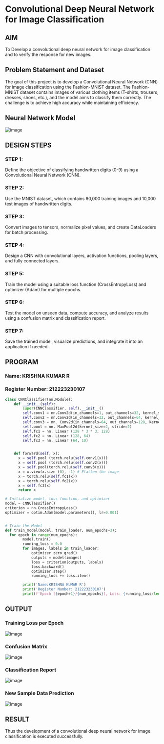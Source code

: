 # Convolutional Deep Neural Network for Image Classification

## AIM

To Develop a convolutional deep neural network for image classification and to verify the response for new images.

## Problem Statement and Dataset

The goal of this project is to develop a Convolutional Neural Network (CNN) for image classification using the Fashion-MNIST dataset. The Fashion-MNIST dataset contains images of various clothing items (T-shirts, trousers, dresses, shoes, etc.), and the model aims to classify them correctly. The challenge is to achieve high accuracy while maintaining efficiency.

## Neural Network Model

![image](https://github.com/user-attachments/assets/ceb8be4e-f4e3-4231-8a8a-c9890c9ae53a)


## DESIGN STEPS

### STEP 1:
Define the objective of classifying handwritten digits (0-9) using a Convolutional Neural Network (CNN).
### STEP 2:
Use the MNIST dataset, which contains 60,000 training images and 10,000 test images of handwritten digits.
### STEP 3:
Convert images to tensors, normalize pixel values, and create DataLoaders for batch processing.
### STEP 4:
Design a CNN with convolutional layers, activation functions, pooling layers, and fully connected layers.
### STEP 5:
Train the model using a suitable loss function (CrossEntropyLoss) and optimizer (Adam) for multiple epochs.
### STEP 6:
Test the model on unseen data, compute accuracy, and analyze results using a confusion matrix and classification report.
### STEP 7: 
Save the trained model, visualize predictions, and integrate it into an application if needed.

## PROGRAM

### Name: KRISHNA KUMAR R
### Register Number: 212223230107
```python
class CNNClassifier(nn.Module):
    def __init__(self):
        super(CNNClassifier, self).__init__()
        self.conv1 = nn.Conv2d(in_channels=1, out_channels=32, kernel_size=3, padding=1)
        self.conv2 = nn.Conv2d(in_channels=32, out_channels=64, kernel_size=3, padding=1)
        self.conv3 = nn. Conv2d(in_channels=64, out_channels=128, kernel_size=3, padding=1)
        self.pool = nn. MaxPool2d(kernel_size=2, stride=2)
        self.fc1 = nn. Linear (128 * 3 * 3, 128)
        self.fc2 = nn. Linear (128, 64)
        self.fc3 = nn. Linear (64, 10)


    def forward(self, x):
      x = self.pool (torch.relu(self.conv1(x)))
      x = self.pool (torch.relu(self.conv2(x)))
      x = self.pool(torch.relu(self.conv3(x)))
      x = x.view(x.size (0), -1) # Flatten the image
      x = torch.relu(self.fc1(x))
      x = torch.relu(self.fc2(x))
      x = self.fc3(x)
      return x
```

```python
# Initialize model, loss function, and optimizer
model = CNNClassifier()
criterion = nn.CrossEntropyLoss()
optimizer = optim.Adam(model.parameters(), lr=0.001)


```

```python

# Train the Model
def train_model(model, train_loader, num_epochs=3):
  for epoch in range(num_epochs):
        model.train()
        running_loss = 0.0
        for images, labels in train_loader:
            optimizer.zero_grad()
            outputs = model(images)
            loss = criterion(outputs, labels)
            loss.backward()
            optimizer.step()
            running_loss += loss.item()

        print('Name:KRISHNA KUMAR R')
        print('Register Number: 212223230107')
        print(f'Epoch [{epoch+1}/{num_epochs}], Loss: {running_loss/len(train_loader):.4f}')
```

## OUTPUT
### Training Loss per Epoch
![image](https://github.com/user-attachments/assets/e5651fb6-9e11-4351-b8df-e4b5c99c8bc3)

### Confusion Matrix
![image](https://github.com/user-attachments/assets/a633e5fb-2662-4224-9d9a-95ec4227b319)

### Classification Report
![image](https://github.com/user-attachments/assets/2327aa76-cf83-4550-93bb-f60a94cb48a2)


### New Sample Data Prediction
![image](https://github.com/user-attachments/assets/b75a9896-361a-45e5-a589-dd2dd8dae4e5)

## RESULT
Thus the development of a convolutional deep neural network for image classification is executed successfully.

